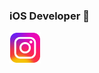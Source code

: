 ### iOS Developer 👋
<a href="https://www.instagram.com/xixn2._8/">
  <img src="Instagram.png" alt="Instagram" width="50" height="50" />
</a>
